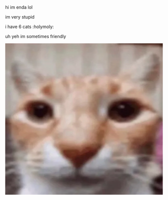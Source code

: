 hi im enda lol

im very stupid 

i have 6 cats :holymoly:

uh yeh im sometimes friendly 

![](https://raw.githubusercontent.com/EndaDwagon/EndaDwagon/refs/heads/main/sticker.webp)
